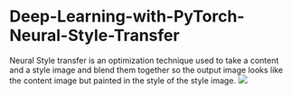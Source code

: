 # Deep-Learning-with-PyTorch-Neural-Style-Transfer
Neural Style transfer is an optimization technique used to take a content and a style image and blend them together so the output image looks like the content image but painted in the style of the style image.
![](https://archive.org/download/deep-learning-with-py-torch/Deep%20Learning%20with%20PyTorch.png)
